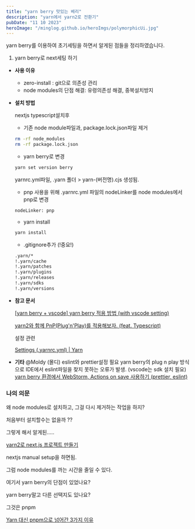 ```yaml
---
title: "yarn berry 맛있는 베리"
description: "yarn에서 yarn2로 전환기"
pubDate: "11 10 2023"
heroImage: "/minglog.github.io/heroImgs/polymorphicUi.jpg"
---
```


yarn berry를 이용하여 초기세팅을 하면서 알게된 점들을 정리하였습니다.

1. yarn berry로 next세팅 하기

- **사용 이유**

  - zero-install : git으로 의존성 관리
  - node modules의 단점 해결: 유령의존성 해결, 중복설치방지

- **설치 방법**

  nextjs typescript설치후

  - 기존 node module파일과, package.lock.json파일 제거

  ```bash
  rm -rf node_modules
  rm -rf package.lock.json
  ```

  - yarn berry로 변경

  ```bash
  yarn set version berry
  ```

  yarnrc.yml파일, .yarn 폴더 > yarn-(버전명).cjs 생성됨.

  - pnp 사용을 위해 .yarnrc.yml 파일의 nodeLinker를 node modules에서 pnp로 변경

  ```bash
  nodeLinker: pnp
  ```

  - yarn install

  ```bash
  yarn install
  ```

  - .gitignore추가 (!중요!)

  ```bash
  .yarn/*
  !.yarn/cache
  !.yarn/patches
  !.yarn/plugins
  !.yarn/releases
  !.yarn/sdks
  !.yarn/versions
  ```

- **참고 문서**

  [[yarn berry + vscode] yarn berry 적용 방법 (with vscode setting)](https://kimyanglogging.tistory.com/8)

  [yarn2와 함께 PnP(Plug'n'Play)를 적용해보자. (feat. Typescript)](https://velog.io/@altmshfkgudtjr/yarn2와-함께-Plug-n-Play를-적용해보자)

  설정 관련

  [Settings (.yarnrc.yml) | Yarn](https://yarnpkg.com/configuration/yarnrc)

- **기타**
  @Moldy (몰디) eslint와 prettier설정 필요
  yarn berry의 plug n play 방식으로 IDE에서 eslint파일을 찾지 못하는 오류가 발생.
  (vscode는 sdk 설치 필요)
  [yarn berry 환경에서 WebStorm, Actions on save 사용하기 (prettier, eslint)](https://memostack.tistory.com/287)
  [](https://youtrack.jetbrains.com/issue/WEB-57519)

### 나의 의문

왜 node modules로 설치하고, 그걸 다시 제거하는 작업을 하지?

처음부터 설치할수는 없을까 ??

그렇게 해서 알게된…..

[yarn2로 next.js 프로젝트 만들기](https://velog.io/@juunini/yarn2로-next.js-프로젝트-만들기)

nextjs manual setup을 하면됨.

그럼 node modules를 까는 시간을 줄일 수 있다.

여기서 yarn berry의 단점이 있었나요?

yarn berry말고 다른 선택지도 있나요?

그것은 pnpm

[Yarn 대신 pnpm으로 넘어간 3가지 이유](https://engineering.ab180.co/stories/yarn-to-pnpm)
